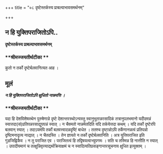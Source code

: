 +++
title = "०८ दृष्टेस्तर्कस्य प्राबल्याभावसमर्थनम्"

+++


## न हि युक्तिपराजितोऽपि..

**दृष्टेस्तर्कस्य प्राबल्याभावसमर्थनम्**

### **श्रीमज्जयतीर्थटीका **

कुतो न तर्को दृष्टेर्बलवानित्यत आह ।

## **मूलं**

***न हि युक्तिपराजितोऽपि क्षुधितो नान्नमत्ति ।***

### **श्रीमज्जयतीर्थटीका **

यदा हि देशविशेषस्थेन पुरुषेणान्ने दृष्टे देशान्तरस्थोऽन्यस्तु स्वानुभूतान्नरसादिकं तत्रानुपलभमानो यदीदमन्नं स्यात्तदा(सं)प्रतिपन्नरसाद्युपपन्नं स्यात् । न चैवमतो नान्नमेतदिति यदि तर्कयेत्तदा कथम् । यदि तर्को दृष्टेरपि बलवान् स्यात् । तदाऽयमपि तर्को बलवत्त्वादन्नदृष्टिं बाधेत । ततश्च दृष्टान्नोऽपि तर्केणानन्नत्वं प्रतिपन्नो दृष्टिमनादृत्य नाद्यात् । न चैतदस्ति । तेन ज्ञायते न तर्को दृष्टेर्बलवानिति । अत्र युत्तिपराजित इति गुडजिह्विकैव । न तु पराजित एव । पराजितत्वं हि तद्विषयत्वाभ्युपगमः । सति च तस्मिन्न हि नात्तीति न स्यात् । उपादीयमानं च तत्क्षुन्निवृत्त्याद्यर्थक्रियाक्षमं च न स्यादित्यतिप्रसङ्गान्तरसूचनाय क्षुधित इत्युक्तम् ।

